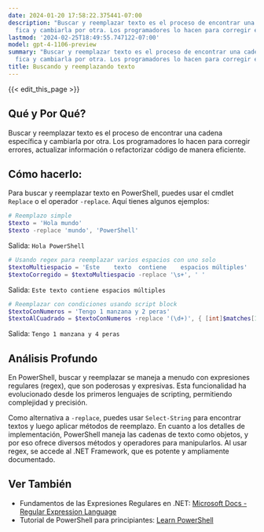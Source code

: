 ```yaml
---
date: 2024-01-20 17:58:22.375441-07:00
description: "Buscar y reemplazar texto es el proceso de encontrar una cadena espec\xED\
  fica y cambiarla por otra. Los programadores lo hacen para corregir errores,\u2026"
lastmod: '2024-02-25T18:49:55.747122-07:00'
model: gpt-4-1106-preview
summary: "Buscar y reemplazar texto es el proceso de encontrar una cadena espec\xED\
  fica y cambiarla por otra. Los programadores lo hacen para corregir errores,\u2026"
title: Buscando y reemplazando texto
---
```


{{< edit_this_page >}}

## Qué y Por Qué?
Buscar y reemplazar texto es el proceso de encontrar una cadena específica y cambiarla por otra. Los programadores lo hacen para corregir errores, actualizar información o refactorizar código de manera eficiente.

## Cómo hacerlo:
Para buscar y reemplazar texto en PowerShell, puedes usar el cmdlet `Replace` o el operador `-replace`. Aquí tienes algunos ejemplos:

```PowerShell
# Reemplazo simple
$texto = 'Hola mundo'
$texto -replace 'mundo', 'PowerShell'
```
Salida: `Hola PowerShell`

```PowerShell
# Usando regex para reemplazar varios espacios con uno solo
$textoMultiespacio = 'Este    texto  contiene    espacios múltiples'
$textoCorregido = $textoMultiespacio -replace '\s+', ' '
```
Salida: `Este texto contiene espacios múltiples`

```PowerShell
# Reemplazar con condiciones usando script block
$textoConNumeros = 'Tengo 1 manzana y 2 peras'
$textoAlCuadrado = $textoConNumeros -replace '(\d+)', { [int]$matches[1] * [int]$matches[1] }
```
Salida: `Tengo 1 manzana y 4 peras`

## Análisis Profundo
En PowerShell, buscar y reemplazar se maneja a menudo con expresiones regulares (regex), que son poderosas y expresivas. Esta funcionalidad ha evolucionado desde los primeros lenguajes de scripting, permitiendo complejidad y precisión. 

Como alternativa a `-replace`, puedes usar `Select-String` para encontrar textos y luego aplicar métodos de reemplazo. En cuanto a los detalles de implementación, PowerShell maneja las cadenas de texto como objetos, y por eso ofrece diversos métodos y operadores para manipularlos. Al usar regex, se accede al .NET Framework, que es potente y ampliamente documentado.

## Ver También
- Fundamentos de las Expresiones Regulares en .NET: [Microsoft Docs - Regular Expression Language](https://docs.microsoft.com/en-us/dotnet/standard/base-types/regular-expression-language-quick-reference)
- Tutorial de PowerShell para principiantes: [Learn PowerShell](https://learn-powershell.net)
